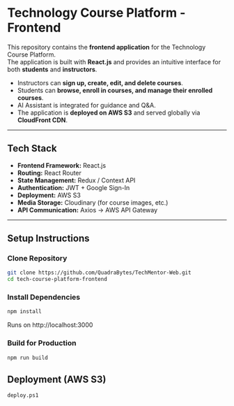 # Technology Course Platform - Frontend

This repository contains the **frontend application** for the Technology Course Platform.  
The application is built with **React.js** and provides an intuitive interface for both **students** and **instructors**.  

- Instructors can **sign up, create, edit, and delete courses**.  
- Students can **browse, enroll in courses, and manage their enrolled courses**.  
- AI Assistant is integrated for guidance and Q&A.  
- The application is **deployed on AWS S3** and served globally via **CloudFront CDN**.  

---

## Tech Stack

- **Frontend Framework:** React.js  
- **Routing:** React Router  
- **State Management:** Redux / Context API 
- **Authentication:** JWT + Google Sign-In  
- **Deployment:** AWS S3 
- **Media Storage:** Cloudinary (for course images, etc.)  
- **API Communication:** Axios → AWS API Gateway  

---

## Setup Instructions

### Clone Repository
```bash
git clone https://github.com/QuadraBytes/TechMentor-Web.git
cd tech-course-platform-frontend
```

### Install Dependencies
```bash
npm install
```
Runs on http://localhost:3000

### Build for Production
```bash
npm run build
```

## Deployment (AWS S3)

```bash
deploy.ps1
```

